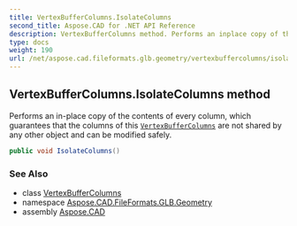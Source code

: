 ```yaml
---
title: VertexBufferColumns.IsolateColumns
second_title: Aspose.CAD for .NET API Reference
description: VertexBufferColumns method. Performs an inplace copy of the contents of every column which guarantees that the columns of this VertexBufferColumns are not shared by any other object and can be modified safely
type: docs
weight: 190
url: /net/aspose.cad.fileformats.glb.geometry/vertexbuffercolumns/isolatecolumns/
---
```

## VertexBufferColumns.IsolateColumns method

Performs an in-place copy of the contents of every column, which guarantees that the columns of this [`VertexBufferColumns`](../) are not shared by any other object and can be modified safely.

```csharp
public void IsolateColumns()
```

### See Also

* class [VertexBufferColumns](../)
* namespace [Aspose.CAD.FileFormats.GLB.Geometry](../../vertexbuffercolumns/)
* assembly [Aspose.CAD](../../../)


